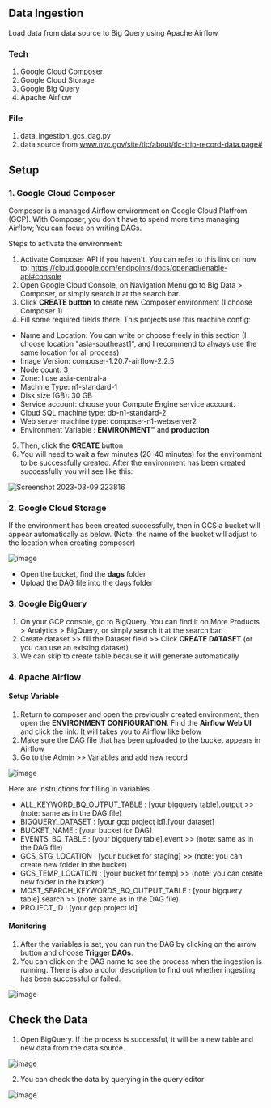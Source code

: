 ## Data Ingestion
Load data from data source to Big Query using Apache Airflow

### Tech
1. Google Cloud Composer
2. Google Cloud Storage
3. Google Big Query
4. Apache Airflow

### File
1. data_ingestion_gcs_dag.py
2. data source from www.nyc.gov/site/tlc/about/tlc-trip-record-data.page#

## Setup
### 1. Google Cloud Composer
Composer is a managed Airflow environment on Google Cloud Platfrom (GCP). With Composer, you don't have to spend more time managing Airflow; You can focus on writing DAGs. 

Steps to activate the environment:
1. Activate Composer API if you haven't. You can refer to this link on how to: https://cloud.google.com/endpoints/docs/openapi/enable-api#console
2. Open Google Cloud Console, on Navigation Menu go to Big Data > Composer, or simply search it at the search bar.
3. Click **CREATE button** to create new Composer environment (I choose Composer 1)
4. Fill some required fields there. This projects use this machine config:
- Name and Location: You can write or choose freely in this section (I choose location "asia-southeast1", and I recommend to always use the same location for all process)
- Image Version: composer-1.20.7-airflow-2.2.5
- Node count: 3
- Zone: I use asia-central-a
- Machine Type: n1-standard-1
- Disk size (GB): 30 GB
- Service account: choose your Compute Engine service account.
- Cloud SQL machine type: db-n1-standard-2
- Web server machine type: composer-n1-webserver2
- Environment Variable : **ENVIRONMENT"** and **production**
5. Then, click the **CREATE** button
6. You will need to wait a few minutes (20-40 minutes) for the environment to be successfully created. After the environment has been created successfully you will see like this:

![Screenshot 2023-03-09 223816](https://user-images.githubusercontent.com/107783827/224074938-4ef69730-4f70-499e-9ae5-82c227c5a399.png)

### 2. Google Cloud Storage
If the environment has been created successfully, then in GCS a bucket will appear automatically as below. (Note: the name of the bucket will adjust to the location when creating composer)

![image](https://user-images.githubusercontent.com/107783827/224075800-925c4063-d9aa-4a2e-b7f5-7ffe7d2c7013.png)
- Open the bucket, find the **dags** folder
- Upload the DAG file into the dags folder

### 3. Google BigQuery
1. On your GCP console, go to BigQuery. You can find it on More Products > Analytics > BigQuery, or simply search it at the search bar.
2. Create dataset >> fill the Dataset field >> Click **CREATE DATASET** (or you can use an existing dataset)
3. We can skip to create table because it will generate automatically

### 4. Apache Airflow
#### Setup Variable
1. Return to composer and open the previously created environment, then open the **ENVIRONMENT CONFIGURATION**. Find the **Airflow Web UI** and click the link. It will takes you to Airflow like below
2. Make sure the DAG file that has been uploaded to the bucket appears in Airflow
3. Go to the Admin >> Variables and add new record

![image](https://user-images.githubusercontent.com/107783827/224084572-51967234-eebb-4ffa-8750-687a2dd4720d.png)

Here are instructions for filling in variables
- ALL_KEYWORD_BQ_OUTPUT_TABLE : [your bigquery table].output >> (note: same as in the DAG file)
- BIGQUERY_DATASET : [your gcp project id].[your dataset]
- BUCKET_NAME : [your bucket for DAG]
- EVENTS_BQ_TABLE : [your bigquery table].event >> (note: same as in the DAG file)
- GCS_STG_LOCATION : [your bucket for staging] >> (note: you can create new folder in the bucket)
- GCS_TEMP_LOCATION : [your bucket for temp] >> (note: you can create new folder in the bucket)
- MOST_SEARCH_KEYWORDS_BQ_OUTPUT_TABLE : [your bigquery table].search >> (note: same as in the DAG file) 
- PROJECT_ID : [your gcp project id]

#### Monitoring
1. After the variables is set, you can run the DAG by clicking on the arrow button and choose **Trigger DAGs**.
2. You can click on the DAG name to see the process when the ingestion is running. There is also a color description to find out whether ingesting has been successful or failed.

![image](https://user-images.githubusercontent.com/107783827/224080952-49e8d131-7c0f-4755-8e3a-3b7c2dea4b80.png)

## Check the Data
1. Open BigQuery. If the process is successful, it will be a new table and new data from the data source.

![image](https://user-images.githubusercontent.com/107783827/224088524-825d0d6f-c604-4a9b-865b-252e1075dd77.png)

2. You can check the data by querying in the query editor

![image](https://user-images.githubusercontent.com/107783827/224088904-79c78dd0-28ab-4f2d-8354-1931bdabe5a0.png)
